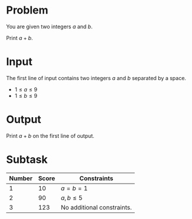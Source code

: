 # Problem

You are given two integers $a$ and $b$.

Print $a + b$.

# Input

The first line of input contains two integers $a$ and $b$ separated by a space.

* $1 \le a \le 9$
* $1 \le b \le 9$

# Output

Print $a + b$ on the first line of output.

# Subtask

| Number | Score | Constraints |
| ------ | ----- | ----------- |
| 1      | 10    | $a = b = 1$ |
| 2      | 90    | $a, b \le 5$ |
| 3      | 123   | No additional constraints. |
